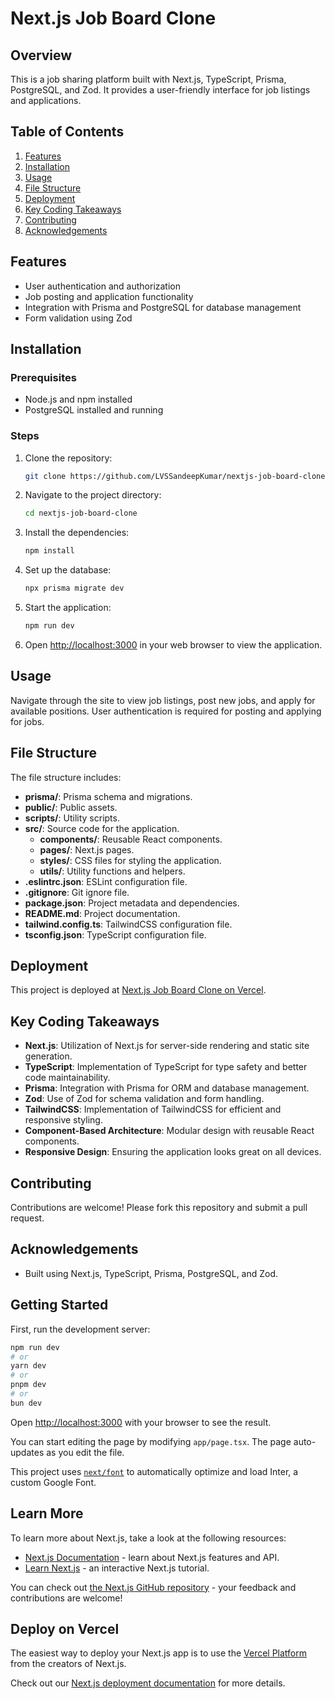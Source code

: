 # Next.js Job Board Clone

## Overview
This is a job sharing platform built with Next.js, TypeScript, Prisma, PostgreSQL, and Zod. It provides a user-friendly interface for job listings and applications.

## Table of Contents
1. [Features](#features)
2. [Installation](#installation)
3. [Usage](#usage)
4. [File Structure](#file-structure)
5. [Deployment](#deployment)
6. [Key Coding Takeaways](#key-coding-takeaways)
7. [Contributing](#contributing)
8. [Acknowledgements](#acknowledgements)

## Features
- User authentication and authorization
- Job posting and application functionality
- Integration with Prisma and PostgreSQL for database management
- Form validation using Zod

## Installation
### Prerequisites
- Node.js and npm installed
- PostgreSQL installed and running

### Steps
1. Clone the repository:
    ```sh
    git clone https://github.com/LVSSandeepKumar/nextjs-job-board-clone.git
    ```
2. Navigate to the project directory:
    ```sh
    cd nextjs-job-board-clone
    ```
3. Install the dependencies:
    ```sh
    npm install
    ```
4. Set up the database:
    ```sh
    npx prisma migrate dev
    ```
5. Start the application:
    ```sh
    npm run dev
    ```
6. Open [http://localhost:3000](http://localhost:3000) in your web browser to view the application.

## Usage
Navigate through the site to view job listings, post new jobs, and apply for available positions. User authentication is required for posting and applying for jobs.

## File Structure
The file structure includes:
- **prisma/**: Prisma schema and migrations.
- **public/**: Public assets.
- **scripts/**: Utility scripts.
- **src/**: Source code for the application.
  - **components/**: Reusable React components.
  - **pages/**: Next.js pages.
  - **styles/**: CSS files for styling the application.
  - **utils/**: Utility functions and helpers.
- **.eslintrc.json**: ESLint configuration file.
- **.gitignore**: Git ignore file.
- **package.json**: Project metadata and dependencies.
- **README.md**: Project documentation.
- **tailwind.config.ts**: TailwindCSS configuration file.
- **tsconfig.json**: TypeScript configuration file.

## Deployment
This project is deployed at [Next.js Job Board Clone on Vercel](https://next-jobs-ten.vercel.app).

## Key Coding Takeaways
- **Next.js**: Utilization of Next.js for server-side rendering and static site generation.
- **TypeScript**: Implementation of TypeScript for type safety and better code maintainability.
- **Prisma**: Integration with Prisma for ORM and database management.
- **Zod**: Use of Zod for schema validation and form handling.
- **TailwindCSS**: Implementation of TailwindCSS for efficient and responsive styling.
- **Component-Based Architecture**: Modular design with reusable React components.
- **Responsive Design**: Ensuring the application looks great on all devices.

## Contributing
Contributions are welcome! Please fork this repository and submit a pull request.

## Acknowledgements
- Built using Next.js, TypeScript, Prisma, PostgreSQL, and Zod.



## Getting Started

First, run the development server:

```bash
npm run dev
# or
yarn dev
# or
pnpm dev
# or
bun dev
```

Open [http://localhost:3000](http://localhost:3000) with your browser to see the result.

You can start editing the page by modifying `app/page.tsx`. The page auto-updates as you edit the file.

This project uses [`next/font`](https://nextjs.org/docs/basic-features/font-optimization) to automatically optimize and load Inter, a custom Google Font.

## Learn More

To learn more about Next.js, take a look at the following resources:

- [Next.js Documentation](https://nextjs.org/docs) - learn about Next.js features and API.
- [Learn Next.js](https://nextjs.org/learn) - an interactive Next.js tutorial.

You can check out [the Next.js GitHub repository](https://github.com/vercel/next.js/) - your feedback and contributions are welcome!

## Deploy on Vercel

The easiest way to deploy your Next.js app is to use the [Vercel Platform](https://vercel.com/new?utm_medium=default-template&filter=next.js&utm_source=create-next-app&utm_campaign=create-next-app-readme) from the creators of Next.js.

Check out our [Next.js deployment documentation](https://nextjs.org/docs/deployment) for more details.
